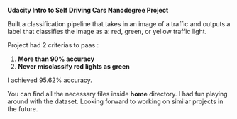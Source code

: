 **Udacity Intro to Self Driving Cars Nanodegree Project**

Built a classification pipeline that takes in an image of a traffic and outputs a label that classifies the image as a: red, green, or yellow traffic light.

Project had 2 criterias to paas :
1. **More than 90% accuracy**
2. **Never misclassify red lights as green**

I achieved 95.62% accuracy.

You can find all the necessary files inside **home** directory.
I had fun playing around with the dataset. Looking forward to working on similar projects in the future.
